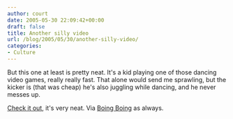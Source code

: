 ```yaml
---
author: court
date: 2005-05-30 22:09:42+00:00
draft: false
title: Another silly video
url: /blog/2005/05/30/another-silly-video/
categories:
- Culture
---
```


But this one at least is pretty neat.  It's a kid playing one of those dancing video games, really really fast.  That alone would send me sprawling, but the kicker is (that was cheap) he's also juggling while dancing, and he never messes up.

[Check it out](http://www.m90.org/gallery/video/Qhrome-SoDeep0-3085.wmv), it's very neat.  Via [Boing Boing](http://www.boingboing.net/) as always.
